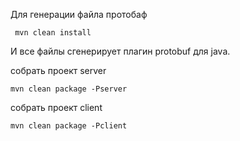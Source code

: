 Для генерации файла протобаф
```shell
 mvn clean install
```
И все файлы сгенерирует плагин protobuf для java.

собрать проект server
```shell
mvn clean package -Pserver
```
собрать проект client
```shell
mvn clean package -Pclient
```

